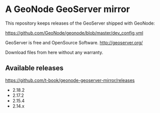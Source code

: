 # A GeoNode GeoServer mirror

This repository keeps releases of the GeoServer shipped with GeoNode:

https://github.com/GeoNode/geonode/blob/master/dev_config.yml

GeoServer is free and OpenSource Software. http://geoserver.org/

Download files from here without any warranty.

## Available releases

https://github.com/t-book/geonode-geoserver-mirror/releases

- 2.18.2
- 2.17.2
- 2.15.4
- 2.14.x
